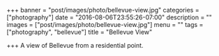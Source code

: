 +++
banner = "post/images/photo/bellevue-view.jpg"
categories = ["photography"]
date = "2016-08-06T23:55:26-07:00"
description = ""
images = ["post/images/photo/bellevue-view.jpg"]
menu = ""
tags = ["photography", "bellevue"]
title = "Bellevue View"

+++
A view of Bellevue from a residential point.
<!--more-->